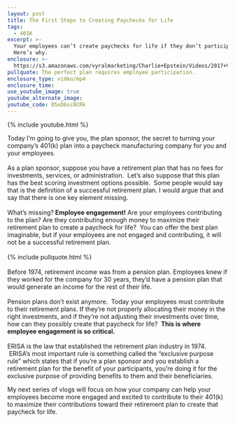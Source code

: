 ```yaml
---
layout: post
title: The First Steps to Creating Paychecks for Life
tags:
  - 401K
excerpt: >-
  Your employees can’t create paychecks for life if they don’t participate.
  Here’s why.
enclosure: >-
  https://s3.amazonaws.com/vyralmarketing/Charlie+Epstein/Videos/2017+Videos/Paychecks+For+Life+-+The+401K+Coach.mp4
pullquote: The perfect plan requires employee participation.
enclosure_type: video/mp4
enclosure_time:
use_youtube_image: true
youtube_alternate_image:
youtube_code: O5xD6sc0CRk
---
```



{% include youtube.html %}

Today I’m going to give you, the plan sponsor, the secret to turning your company’s 401(k) plan into a paycheck manufacturing company for you and your employees.&nbsp;<br><br>As a plan sponsor, suppose you have a retirement plan that has no fees for investments, services, or administration. &nbsp;Let’s also suppose that this plan has the best scoring investment options possible. &nbsp;Some people would say that is the definition of a successful retirement plan. I would argue that and say that there is one key element missing.&nbsp;<br><br>What’s missing?**&nbsp;Employee engagement!**&nbsp;Are your employees contributing to the plan? Are they contributing enough money to maximize their retirement plan to create a paycheck for life? &nbsp;You can offer the best plan imaginable, but if your employees are not engaged and contributing, it will not be a successful retirement plan.<br><br>{% include pullquote.html %}<br><br>Before 1974, retirement income was from a pension plan. Employees knew if they worked for the company for 30 years, they’d have a pension plan that would generate an income for the rest of their life. &nbsp;<br><br>Pension plans don’t exist anymore. &nbsp;Today your employees must contribute to their retirement plans. If they’re not properly allocating their money in the right investments, and if they’re not adjusting their investments over time, how can they possibly create that paycheck for life? &nbsp;**This is where employee engagement is so critical.&nbsp;**<br><br>ERISA is the law that established the retirement plan industry in 1974. &nbsp;ERISA’s most important rule is something called the “exclusive purpose rule” which states that if you’re a plan sponsor and you establish a retirement plan for the benefit of your participants, you’re doing it for the exclusive purpose of providing benefits to them and their beneficiaries.

My next series of vlogs will focus on how your company can help your employees become more engaged and excited to contribute to their 401(k) to maximize their contributions toward their retirement plan to create that paycheck for life.